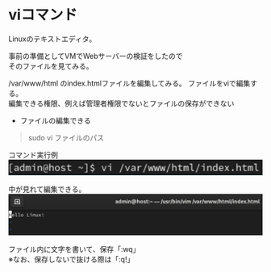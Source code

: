 # viコマンド
Linuxのテキストエディタ。

事前の準備としてVMでWebサーバーの検証をしたので<br>
そのファイルを見てみる。

/var/www/html  のindex.htmlファイルを編集してみる。
ファイルをviで編集する。<br>
編集できる権限、例えば管理者権限でないとファイルの保存ができない

- ファイルの編集できる<br>
>sudo vi ファイルのパス

コマンド実行例
![Alt text](<スクリーンショット 2024-02-29 17.25.46.png>)

中が見れて編集できる。
![Alt text](<スクリーンショット 2024-02-29 17.28.14.png>)

ファイル内に文字を書いて、保存「:wq」<br>
※なお、保存しないで抜ける際は「:q!」